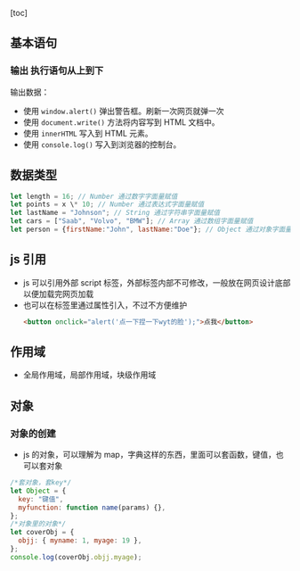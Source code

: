 [toc]
## 基本语句

### 输出 执行语句从上到下

输出数据：

- 使用 `window.alert()` 弹出警告框。刷新一次网页就弹一次
- 使用 `document.write()` 方法将内容写到 HTML 文档中。
- 使用 `innerHTML` 写入到 HTML 元素。
- 使用 `console.log()` 写入到浏览器的控制台。

## 数据类型

```js {.line-numbers}
let length = 16; // Number 通过数字字面量赋值
let points = x \* 10; // Number 通过表达式字面量赋值
let lastName = "Johnson"; // String 通过字符串字面量赋值
let cars = ["Saab", "Volvo", "BMW"]; // Array 通过数组字面量赋值
let person = {firstName:"John", lastName:"Doe"}; // Object 通过对象字面量赋值
```

## js 引用

- js 可以引用外部 script 标签，外部标签内部不可修改，一般放在网页设计底部以便加载完网页加载
- 也可以在标签里通过属性引入，不过不方便维护
  ```html {.line-numbers}
  <button onclick="alert('点一下捏一下wyt的脸');">点我</button>
  ```

## 作用域

- 全局作用域，局部作用域，块级作用域

## 对象

### 对象的创建

- js 的对象，可以理解为 map，字典这样的东西，里面可以套函数，键值，也可以套对象

```js {.line-numbers}
/*套对象，套key*/
let Object = {
  key: "键值",
  myfunction: function name(params) {},
};
/*对象里的对象*/
let coverObj = {
  objj: { myname: 1, myage: 19 },
};
console.log(coverObj.objj.myage);
```
